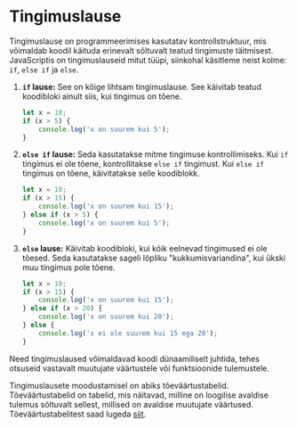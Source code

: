 # Tingimuslause

Tingimuslause on programmeerimises kasutatav kontrollstruktuur, mis võimaldab koodil käituda erinevalt sõltuvalt teatud tingimuste täitmisest. JavaScriptis on tingimuslauseid mitut tüüpi, siinkohal käsitleme neist kolme: `if`, `else if` ja `else`.

1. **`if` lause:** See on kõige lihtsam tingimuslause. See käivitab teatud koodibloki ainult siis, kui tingimus on tõene.

    ```javascript
    let x = 10;
    if (x > 5) {
        console.log('x on suurem kui 5');
    }
    ```

2. **`else if` lause:** Seda kasutatakse mitme tingimuse kontrollimiseks. Kui `if` tingimus ei ole tõene, kontrollitakse `else if` tingimust. Kui `else if` tingimus on tõene, käivitatakse selle koodiblokk.

    ```javascript
    let x = 10;
    if (x > 15) {
        console.log('x on suurem kui 15');
    } else if (x > 5) {
        console.log('x on suurem kui 5');
    }
    ```

3. **`else` lause:** Käivitab koodibloki, kui kõik eelnevad tingimused ei ole tõesed. Seda kasutatakse sageli lõpliku "kukkumisvariandina", kui ükski muu tingimus pole tõene.

    ```javascript
    let x = 10;
    if (x > 15) {
        console.log('x on suurem kui 15');
    } else if (x > 20) {
        console.log('x on suurem kui 20');
    } else {
        console.log('x ei ole suurem kui 15 ega 20');
    }
    ```

Need tingimuslaused võimaldavad koodi dünaamiliselt juhtida, tehes otsuseid vastavalt muutujate väärtustele või funktsioonide tulemustele.

Tingimuslausete moodustamisel on abiks tõeväärtustabelid. Tõeväärtustabelid on tabelid, mis näitavad, milline on loogilise avaldise tulemus sõltuvalt sellest, millised on avaldise muutujate väärtused. Tõeväärtustabelitest saad lugeda [siit](../toevaartusTabel/about.md).